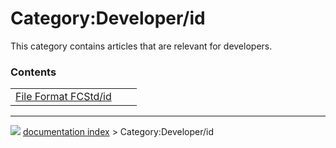 # Category:Developer/id
This category contains articles that are relevant for developers.

### Contents

|     |     |     |
| --- | --- | --- |
| [File Format FCStd/id](File_Format_FCStd/id.md) |



---
![](images/Right_arrow.png) [documentation index](../README.md) > Category:Developer/id
